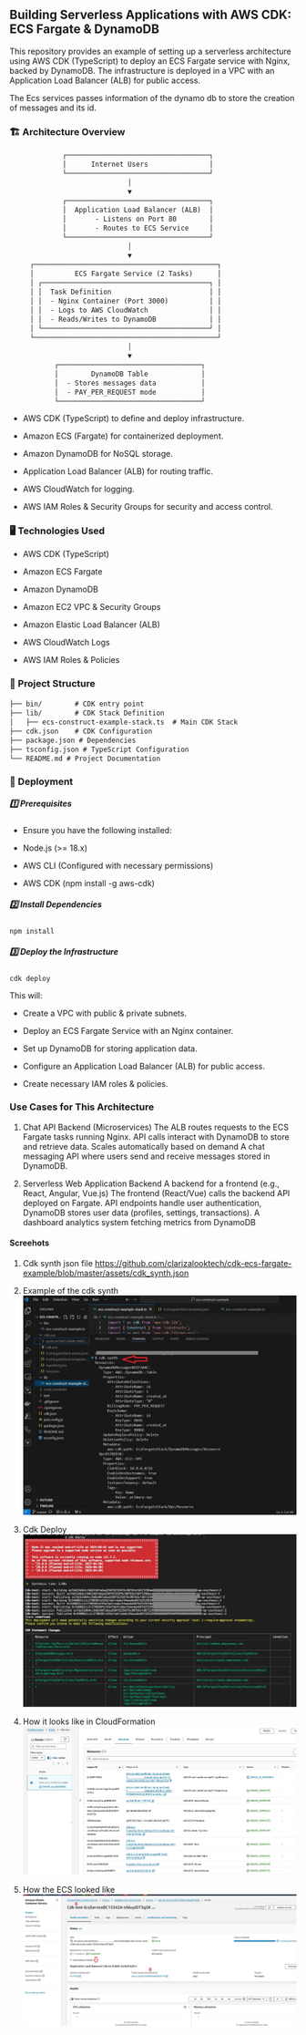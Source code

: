 ## Building Serverless Applications with AWS CDK: ECS Fargate & DynamoDB

This repository provides an example of setting up a serverless architecture using AWS CDK (TypeScript) to deploy an ECS Fargate service with Nginx, backed by DynamoDB. The infrastructure is deployed in a VPC with an Application Load Balancer (ALB) for public access.

The Ecs services passes information of the dynamo db to store the creation of messages and its id.

### 🏗 Architecture Overview
                 ┌───────────────────────────────────┐
                 │      Internet Users               │
                 └───────────────────────────────────┘
                                 │
                                 ▼
                 ┌───────────────────────────────────┐
                 │  Application Load Balancer (ALB)  │
                 │       - Listens on Port 80        │
                 │       - Routes to ECS Service     │
                 └───────────────────────────────────┘
                                 │
                                 ▼
         ┌─────────────────────────────────────────────┐
         │          ECS Fargate Service (2 Tasks)      │
         │ ┌─────────────────────────────────────────┐ │
         │ │  Task Definition                        │ │
         │ │  - Nginx Container (Port 3000)          │ │
         │ │  - Logs to AWS CloudWatch               │ │
         │ │  - Reads/Writes to DynamoDB             │ │
         │ └─────────────────────────────────────────┘ │
         └─────────────────────────────────────────────┘
                                 │
                                 ▼
               ┌───────────────────────────────────┐
               │        DynamoDB Table             │
               │  - Stores messages data           │
               │  - PAY_PER_REQUEST mode           │
               └───────────────────────────────────┘

 - AWS CDK (TypeScript) to define and deploy infrastructure.

 - Amazon ECS (Fargate) for containerized deployment.

 - Amazon DynamoDB for NoSQL storage.

 - Application Load Balancer (ALB) for routing traffic.

 - AWS CloudWatch for logging.

 - AWS IAM Roles & Security Groups for security and access control.

### 🖥 Technologies Used

 - AWS CDK (TypeScript)

 - Amazon ECS Fargate

 - Amazon DynamoDB

 - Amazon EC2 VPC & Security Groups

 - Amazon Elastic Load Balancer (ALB)

 - AWS CloudWatch Logs

 - AWS IAM Roles & Policies

### 📂 Project Structure
```
├── bin/		# CDK entry point
├── lib/		# CDK Stack Definition
│   ├── ecs-construct-example-stack.ts  # Main CDK Stack
├── cdk.json	# CDK Configuration
├── package.json # Dependencies
├── tsconfig.json # TypeScript Configuration
└── README.md # Project Documentation
```
### 🚀 Deployment

##### 1️⃣ Prerequisites

 - Ensure you have the following installed:

 - Node.js (>= 18.x)

 - AWS CLI (Configured with necessary permissions)

 - AWS CDK (npm install -g aws-cdk)

##### 2️⃣ Install Dependencies
```
npm install
```

##### 3️⃣ Deploy the Infrastructure
```
cdk deploy
```

This will:

 - Create a VPC with public & private subnets.

 - Deploy an ECS Fargate Service with an Nginx container.

 - Set up DynamoDB for storing application data.

 - Configure an Application Load Balancer (ALB) for public access.

 - Create necessary IAM roles & policies.


### Use Cases for This Architecture
1. Chat API Backend (Microservices)
The ALB routes requests to the ECS Fargate tasks running Nginx.
API calls interact with DynamoDB to store and retrieve data.
Scales automatically based on demand
A chat messaging API where users send and receive messages stored in DynamoDB.

2. Serverless Web Application Backend
A backend for a frontend (e.g., React, Angular, Vue.js)
The frontend (React/Vue) calls the backend API deployed on Fargate.
API endpoints handle user authentication,
DynamoDB stores user data (profiles, settings, transactions).
A dashboard analytics system fetching metrics from DynamoDB
#### Screehots
1. Cdk synth json file
https://github.com/clarizalooktech/cdk-ecs-fargate-example/blob/master/assets/cdk_synth.json

2. Example of the cdk synth
![Example of the cdk synth ](https://github.com/clarizalooktech/cdk-ecs-fargate-example/blob/master/assets/cdksynth.JPG)

3. Cdk Deploy
![Cdk Deploy ](https://github.com/clarizalooktech/cdk-ecs-fargate-example/blob/master/assets/cdkdeploy.jpg)

4. How it looks like in CloudFormation
![How it looks like in CloudFormation ](https://github.com/clarizalooktech/cdk-ecs-fargate-example/blob/master/assets/how_it_looks_in_cloudformation_stack.jpg)

5. How the ECS looked like
![How the ECS looked like ](https://github.com/clarizalooktech/cdk-ecs-fargate-example/blob/master/assets/how_ecs_server_looks_inside_cluster.jpg)


